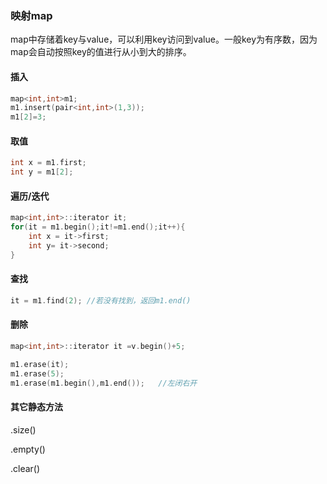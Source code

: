 ### 映射map

map中存储着key与value，可以利用key访问到value。一般key为有序数，因为map会自动按照key的值进行从小到大的排序。

#### 插入

```cpp
map<int,int>m1;
m1.insert(pair<int,int>(1,3));
m1[2]=3;
```

#### 取值

```cpp
int x = m1.first;
int y = m1[2];
```

#### 遍历/迭代

```cpp
map<int,int>::iterator it;
for(it = m1.begin();it!=m1.end();it++){
    int x = it->first;
    int y= it->second;
}
```

#### 查找

```cpp
it = m1.find(2); //若没有找到，返回m1.end()
```

#### 删除

```cpp
map<int,int>::iterator it =v.begin()+5;

m1.erase(it);            
m1.erase(5);        
m1.erase(m1.begin(),m1.end());   //左闭右开
```

#### 其它静态方法

.size\(\)

.empty\(\)

.clear\(\)







